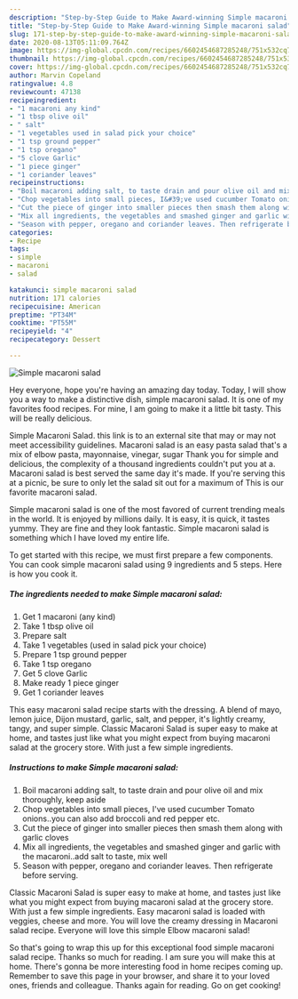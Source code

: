 ```yaml
---
description: "Step-by-Step Guide to Make Award-winning Simple macaroni salad"
title: "Step-by-Step Guide to Make Award-winning Simple macaroni salad"
slug: 171-step-by-step-guide-to-make-award-winning-simple-macaroni-salad
date: 2020-08-13T05:11:09.764Z
image: https://img-global.cpcdn.com/recipes/6602454687285248/751x532cq70/simple-macaroni-salad-recipe-main-photo.jpg
thumbnail: https://img-global.cpcdn.com/recipes/6602454687285248/751x532cq70/simple-macaroni-salad-recipe-main-photo.jpg
cover: https://img-global.cpcdn.com/recipes/6602454687285248/751x532cq70/simple-macaroni-salad-recipe-main-photo.jpg
author: Marvin Copeland
ratingvalue: 4.8
reviewcount: 47138
recipeingredient:
- "1 macaroni any kind"
- "1 tbsp olive oil"
- " salt"
- "1 vegetables used in salad pick your choice"
- "1 tsp ground pepper"
- "1 tsp oregano"
- "5 clove Garlic"
- "1 piece ginger"
- "1 coriander leaves"
recipeinstructions:
- "Boil macaroni adding salt, to taste drain and pour olive oil and mix thoroughly, keep aside"
- "Chop vegetables into small pieces, I&#39;ve used cucumber Tomato onions..you can also add broccoli and red pepper etc."
- "Cut the piece of ginger into smaller pieces then smash them along with garlic cloves"
- "Mix all ingredients, the vegetables and smashed ginger and garlic with the macaroni..add salt to taste, mix well"
- "Season with pepper, oregano and coriander leaves. Then refrigerate before serving."
categories:
- Recipe
tags:
- simple
- macaroni
- salad

katakunci: simple macaroni salad 
nutrition: 171 calories
recipecuisine: American
preptime: "PT34M"
cooktime: "PT55M"
recipeyield: "4"
recipecategory: Dessert

---
```



![Simple macaroni salad](https://img-global.cpcdn.com/recipes/6602454687285248/751x532cq70/simple-macaroni-salad-recipe-main-photo.jpg)

Hey everyone, hope you're having an amazing day today. Today, I will show you a way to make a distinctive dish, simple macaroni salad. It is one of my favorites food recipes. For mine, I am going to make it a little bit tasty. This will be really delicious.

Simple Macaroni Salad. this link is to an external site that may or may not meet accessibility guidelines. Macaroni salad is an easy pasta salad that&#39;s a mix of elbow pasta, mayonnaise, vinegar, sugar Thank you for simple and delicious, the complexity of a thousand ingredients couldn&#39;t put you at a. Macaroni salad is best served the same day it&#39;s made. If you&#39;re serving this at a picnic, be sure to only let the salad sit out for a maximum of This is our favorite macaroni salad.

Simple macaroni salad is one of the most favored of current trending meals in the world. It is enjoyed by millions daily. It is easy, it is quick, it tastes yummy. They are fine and they look fantastic. Simple macaroni salad is something which I have loved my entire life.


To get started with this recipe, we must first prepare a few components. You can cook simple macaroni salad using 9 ingredients and 5 steps. Here is how you cook it.

<!--inarticleads1-->

##### The ingredients needed to make Simple macaroni salad:

1. Get 1 macaroni (any kind)
1. Take 1 tbsp olive oil
1. Prepare  salt
1. Take 1 vegetables (used in salad pick your choice)
1. Prepare 1 tsp ground pepper
1. Take 1 tsp oregano
1. Get 5 clove Garlic
1. Make ready 1 piece ginger
1. Get 1 coriander leaves


This easy macaroni salad recipe starts with the dressing. A blend of mayo, lemon juice, Dijon mustard, garlic, salt, and pepper, it&#39;s lightly creamy, tangy, and super simple. Classic Macaroni Salad is super easy to make at home, and tastes just like what you might expect from buying macaroni salad at the grocery store. With just a few simple ingredients. 

<!--inarticleads2-->

##### Instructions to make Simple macaroni salad:

1. Boil macaroni adding salt, to taste drain and pour olive oil and mix thoroughly, keep aside
1. Chop vegetables into small pieces, I&#39;ve used cucumber Tomato onions..you can also add broccoli and red pepper etc.
1. Cut the piece of ginger into smaller pieces then smash them along with garlic cloves
1. Mix all ingredients, the vegetables and smashed ginger and garlic with the macaroni..add salt to taste, mix well
1. Season with pepper, oregano and coriander leaves. Then refrigerate before serving.


Classic Macaroni Salad is super easy to make at home, and tastes just like what you might expect from buying macaroni salad at the grocery store. With just a few simple ingredients. Easy macaroni salad is loaded with veggies, cheese and more. You will love the creamy dressing in Macaroni salad recipe. Everyone will love this simple Elbow macaroni salad! 

So that's going to wrap this up for this exceptional food simple macaroni salad recipe. Thanks so much for reading. I am sure you will make this at home. There's gonna be more interesting food in home recipes coming up. Remember to save this page in your browser, and share it to your loved ones, friends and colleague. Thanks again for reading. Go on get cooking!
